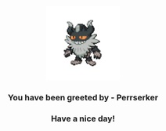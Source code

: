 <p align="center">
            <img src="https://raw.githubusercontent.com/PokeAPI/sprites/master/sprites/pokemon/863.png" width="150" height="150">
          </p>
          <h3 align="center">You have been greeted by - <b>Perrserker</b></h3>
          <h3 align="center">Have a nice day!</h3>
        